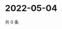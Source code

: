 # 2022-05-04

共 0 条

<!-- BEGIN WEIBO -->
<!-- 最后更新时间 Wed May 04 2022 06:16:40 GMT+0800 (China Standard Time) -->

<!-- END WEIBO -->

